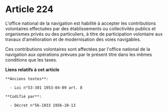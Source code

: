 # Article 224

L'office national de la navigation est habilité à accepter les contributions volontaires effectuées par des établissements ou
collectivités publics et organismes privés ou des particuliers, à titre de participation volontaire aux travaux
d'amélioration et de modernisation des voies navigables.

Ces contributions volontaires sont affectées par l'office national de la navigation aux opérations prévues par le présent
titre dans les mêmes conditions que les taxes.

**Liens relatifs à cet article**

	**Anciens textes**:

	  - Loi n°53-301 1953-04-09 art. 8

	**Codifié par**:

	  - Décret n°56-1033 1956-10-13
